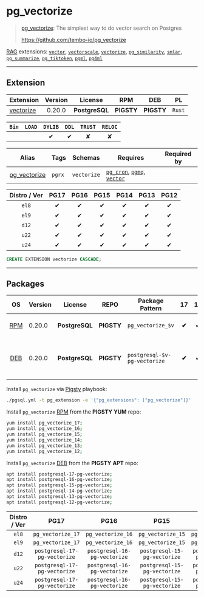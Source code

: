 # pg_vectorize


> [pg_vectorize](https://github.com/tembo-io/pg_vectorize): The simplest way to do vector search on Postgres
>
> https://github.com/tembo-io/pg_vectorize





[RAG](/rag) extensions: [`vector`](/vector), [`vectorscale`](/vectorscale), [`vectorize`](/vectorize), [`pg_similarity`](/pg_similarity), [`smlar`](/smlar), [`pg_summarize`](/pg_summarize), [`pg_tiktoken`](/pg_tiktoken), [`pgml`](/pgml), [`pg4ml`](/pg4ml)


-------
## Extension


| Extension | Version | License | RPM | DEB | PL |
|-----------|:-------:|:-------:|:---:|:---:|:--:|
| [vectorize](https://github.com/tembo-io/pg_vectorize) | 0.20.0 | **<span class="tcblue">PostgreSQL</span>** | **<span class="tcwarn">PIGSTY</span>** | **<span class="tcwarn">PIGSTY</span>** | `Rust` |



| `Bin` | `LOAD` | `DYLIB` | `DDL` | `TRUST` | `RELOC` |
|:-----:|:------:|:-------:|:-----:|:-------:|:-------:|
|  |  | <span class="tcblue">✔</span> | <span class="tcblue">✔</span> | <span class="tcwarn">✘</span> | <span class="tcwarn">✘</span> |



| Alias | Tags | Schemas | Requires | Required by |
|-------|------|---------|----------|-------------|
| [pg_vectorize](/vectorize) | `pgrx` | `vectorize` | [`pg_cron`](pg_cron), [`pgmq`](pgmq), [`vector`](vector) |  |



| Distro / Ver | PG17 | PG16 | PG15 | PG14 | PG13 | PG12 |
|:------------:|:----:|:----:|:----:|:----:|:----:|:----:|
| `el8` | <span class="tcblue">✔</span> | <span class="tcblue">✔</span> | <span class="tcblue">✔</span> | <span class="tcblue">✔</span> | <span class="tcblue">✔</span> | <span class="tcblue">✔</span> |
| `el9` | <span class="tcblue">✔</span> | <span class="tcblue">✔</span> | <span class="tcblue">✔</span> | <span class="tcblue">✔</span> | <span class="tcblue">✔</span> | <span class="tcblue">✔</span> |
| `d12` | <span class="tcblue">✔</span> | <span class="tcblue">✔</span> | <span class="tcblue">✔</span> | <span class="tcblue">✔</span> | <span class="tcblue">✔</span> | <span class="tcblue">✔</span> |
| `u22` | <span class="tcblue">✔</span> | <span class="tcblue">✔</span> | <span class="tcblue">✔</span> | <span class="tcblue">✔</span> | <span class="tcblue">✔</span> | <span class="tcblue">✔</span> |
| `u24` | <span class="tcblue">✔</span> | <span class="tcblue">✔</span> | <span class="tcblue">✔</span> | <span class="tcblue">✔</span> | <span class="tcblue">✔</span> | <span class="tcblue">✔</span> |





```sql
CREATE EXTENSION vectorize CASCADE;
```

-----------


## Packages


| OS | Version | License | REPO | Package Pattern | 17 | 16 | 15 | 14 | 13 | 12 | Dependency |
|:--:|---------|:-------:|:----:|-----------------|:--:|:--:|:--:|:--:|:--:|:--:|------------|
| [RPM](/rpm) | 0.20.0 | **<span class="tcblue">PostgreSQL</span>** | **<span class="tcwarn">PIGSTY</span>** | `pg_vectorize_$v` | **<span class="tcwarn">✔</span>** | **<span class="tcwarn">✔</span>** | **<span class="tcwarn">✔</span>** | **<span class="tcwarn">✔</span>** |  |  | `pgmq_$v`, `pg_cron_$v`, `pgvector_$v` |
| [DEB](/deb) | 0.20.0 | **<span class="tcblue">PostgreSQL</span>** | **<span class="tcwarn">PIGSTY</span>** | `postgresql-$v-pg-vectorize` | **<span class="tcwarn">✔</span>** | **<span class="tcwarn">✔</span>** | **<span class="tcwarn">✔</span>** | **<span class="tcwarn">✔</span>** |  |  | `postgresql-$v-pgmq`, `postgresql-$v-pg-cron`, `postgresql-$v-pgvector` |



Install `pg_vectorize` via [Pigsty](https://pigsty.io/docs/pgext/usage/install/) playbook:

```bash
./pgsql.yml -t pg_extension -e '{"pg_extensions": ["pg_vectorize"]}'
```


Install `pg_vectorize` [RPM](/rpm) from the **<span class="tcwarn">PIGSTY</span>** **YUM** repo:

```bash
yum install pg_vectorize_17;
yum install pg_vectorize_16;
yum install pg_vectorize_15;
yum install pg_vectorize_14;
yum install pg_vectorize_13;
yum install pg_vectorize_12;
```


Install `pg_vectorize` [DEB](/deb) from the **<span class="tcwarn">PIGSTY</span>** **APT** repo:

```bash
apt install postgresql-17-pg-vectorize;
apt install postgresql-16-pg-vectorize;
apt install postgresql-15-pg-vectorize;
apt install postgresql-14-pg-vectorize;
apt install postgresql-13-pg-vectorize;
apt install postgresql-12-pg-vectorize;
```




| Distro / Ver | PG17 | PG16 | PG15 | PG14 | PG13 | PG12 |
|:------------:|:----:|:----:|:----:|:----:|:----:|:----:|
| `el8` | `pg_vectorize_17` | `pg_vectorize_16` | `pg_vectorize_15` | `pg_vectorize_14` | `pg_vectorize_13` | `pg_vectorize_12` |
| `el9` | `pg_vectorize_17` | `pg_vectorize_16` | `pg_vectorize_15` | `pg_vectorize_14` | `pg_vectorize_13` | `pg_vectorize_12` |
| `d12` | `postgresql-17-pg-vectorize` | `postgresql-16-pg-vectorize` | `postgresql-15-pg-vectorize` | `postgresql-14-pg-vectorize` | `postgresql-13-pg-vectorize` | `postgresql-12-pg-vectorize` |
| `u22` | `postgresql-17-pg-vectorize` | `postgresql-16-pg-vectorize` | `postgresql-15-pg-vectorize` | `postgresql-14-pg-vectorize` | `postgresql-13-pg-vectorize` | `postgresql-12-pg-vectorize` |
| `u24` | `postgresql-17-pg-vectorize` | `postgresql-16-pg-vectorize` | `postgresql-15-pg-vectorize` | `postgresql-14-pg-vectorize` | `postgresql-13-pg-vectorize` | `postgresql-12-pg-vectorize` |





